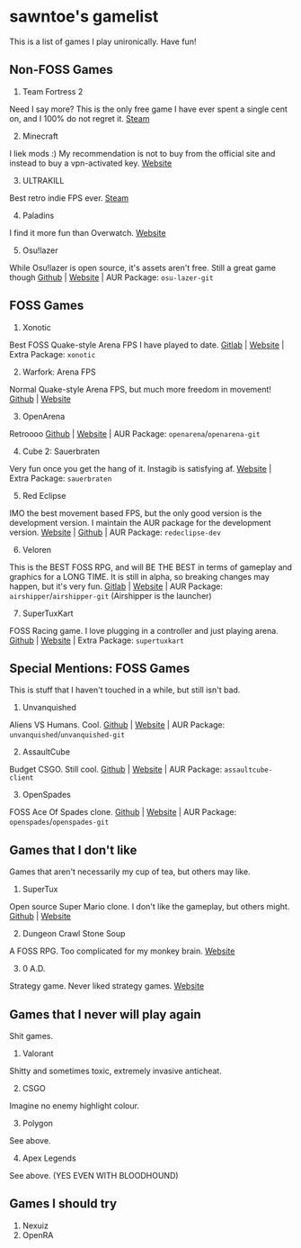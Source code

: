 # sawntoe's gamelist

This is a list of games I play unironically. Have fun!

## Non-FOSS Games

1. Team Fortress 2

Need I say more? This is the only free game I have ever spent a single cent on, and I 100% do not regret it. [Steam](https://store.steampowered.com/app/440/Team_Fortress_2/)

2. Minecraft

I liek mods :) My recommendation is not to buy from the official site and instead to buy a vpn-activated key. [Website](https://minecraft.net/)

3. ULTRAKILL

Best retro indie FPS ever. [Steam](https://store.steampowered.com/app/1229490/ULTRAKILL/)

4. Paladins

I find it more fun than Overwatch. [Website](https://www.paladins.com/)

5. Osu!lazer

While Osu!lazer is open source, it's assets aren't free. Still a great game though [Github](https://github.com/ppy/osu) | [Website](https://osu.ppy.sh/home) | AUR Package: `osu-lazer-git`

## FOSS Games

1. Xonotic

Best FOSS Quake-style Arena FPS I have played to date. [Gitlab](https://gitlab.com/xonotic/xonotic) | [Website](https://xonotic.org/) | Extra Package: `xonotic`

2. Warfork: Arena FPS

Normal Quake-style Arena FPS, but much more freedom in movement! [Github](https://github.com/TeamForbiddenLLC/warfork-qfusion/) | [Website](https://warfork.com/) 

3. OpenArena

Retroooo [Github](https://github.com/OpenArena/gamecode) | [Website](http://www.openarena.ws/) | AUR Package: `openarena`/`openarena-git`

4. Cube 2: Sauerbraten

Very fun once you get the hang of it. Instagib is satisfying af. [Website](http://sauerbraten.org/) | Extra Package: `sauerbraten`

5. Red Eclipse

IMO the best movement based FPS, but the only good version is the development version. I maintain the AUR package for the development version. [Website](https://www.redeclipse.net/) | [Github](https://github.com/redeclipse/base) | AUR Package: `redeclipse-dev`

6. Veloren

This is the BEST FOSS RPG, and will BE THE BEST in terms of gameplay and graphics for a LONG TIME. It is still in alpha, so breaking changes may happen, but it's very fun. [Gitlab](https://gitlab.com/veloren/veloren) | [Website](https://veloren.net/) | AUR Package: `airshipper`/`airshipper-git` (Airshipper is the launcher)

7. SuperTuxKart

FOSS Racing game. I love plugging in a controller and just playing arena. [Github](https://github.com/supertuxkart/stk-code) | [Website](https://supertuxkart.net/Main_Page) | Extra Package: `supertuxkart`

## Special Mentions: FOSS Games

This is stuff that I haven't touched in a while, but still isn't bad.

1. Unvanquished

Aliens VS Humans. Cool. [Github](https://github.com/Unvanquished/Unvanquished) | [Website](https://unvanquished.net/) | AUR Package: `unvanquished`/`unvanquished-git`

2. AssaultCube

Budget CSGO. Still cool. [Github](https://github.com/assaultcube/AC) | [Website](https://assault.cubers.net/) | AUR Package: `assaultcube-client`

3. OpenSpades

FOSS Ace Of Spades clone. [Github](https://github.com/yvt/openspades) | [Website](https://openspades.yvt.jp/) | AUR Package: `openspades`/`openspades-git`

## Games that I don't like

Games that aren't necessarily my cup of tea, but others may like.

1. SuperTux

Open source Super Mario clone. I don't like the gameplay, but others might. [Github](https://github.com/SuperTux/supertux) | [Website](https://www.supertux.org/)

2. Dungeon Crawl Stone Soup

A FOSS RPG. Too complicated for my monkey brain. [Website](https://crawl.develz.org/)

3. 0 A.D.

Strategy game. Never liked strategy games. [Website](https://play0ad.com/)


## Games that I never will play again

Shit games.

1. Valorant

Shitty and sometimes toxic, extremely invasive anticheat.

2. CSGO 

Imagine no enemy highlight colour.

3. Polygon

See above.

4. Apex Legends

See above. (YES EVEN WITH BLOODHOUND)

## Games I should try

1. Nexuiz
2. OpenRA

